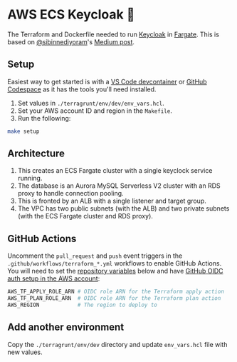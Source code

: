 # AWS ECS Keycloak :key:
The Terraform and Dockerfile needed to run [Keycloak](https://www.keycloak.org/) in [Fargate](https://docs.aws.amazon.com/AmazonECS/latest/developerguide/AWS_Fargate.html).  This is based on [@sibinnediyoram](https://github.com/sibinnediyoram)'s [Medium post](https://medium.com/cloudnloud/run-keycloak-in-amazon-ecs-3487f3352563).

## Setup
Easiest way to get started is with a [VS Code devcontainer](https://code.visualstudio.com/docs/devcontainers/tutorial) or [GitHub Codespace](https://github.com/features/codespaces) as it has the tools you'll need installed.

1. Set values in `./terragrunt/env/dev/env_vars.hcl`.
1. Set your AWS account ID and region in the `Makefile`.
1. Run the following:
```bash
make setup
```

## Architecture
1. This creates an ECS Fargate cluster with a single keyclock service running.
1. The database is an Aurora MySQL Serverless V2 cluster with an RDS proxy to handle connection pooling.
1. This is fronted by an ALB with a single listener and target group.
1. The VPC has two public subnets (with the ALB) and two private subnets (with the ECS Fargate cluster and RDS proxy).

## GitHub Actions
Uncomment the `pull_request` and `push` event triggers in the `.github/workflows/terraform_*.yml` workflows to enable GitHub Actions.  You will need to set the [repository variables](https://docs.github.com/en/actions/learn-github-actions/variables) below and have [GitHub OIDC auth setup in the AWS account](https://docs.github.com/en/actions/deployment/security-hardening-your-deployments/configuring-openid-connect-in-amazon-web-services):
```bash
AWS_TF_APPLY_ROLE_ARN # OIDC role ARN for the Terraform apply action
AWS_TF_PLAN_ROLE_ARN  # OIDC role ARN for the Terraform plan action
AWS_REGION            # The region to deploy to
```

## Add another environment
Copy the `./terragrunt/env/dev` directory and update `env_vars.hcl` file with new values.
